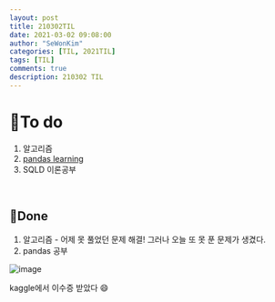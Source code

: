 ```yaml
---
layout: post
title: 210302TIL 
date: 2021-03-02 09:08:00
author: "SeWonKim"
categories: [TIL, 2021TIL]
tags: [TIL]
comments: true
description: 210302 TIL
---
```


# 🌱To do

1. 알고리즘 
2. [pandas learning](https://www.kaggle.com/learn/overview)
3. SQLD 이론공부
   
&nbsp;
&nbsp;

## 🌳Done

1. 알고리즘 - 어제 못 풀었던 문제 해결! 그러나 오늘 또 못 푼 문제가 생겼다.
2. pandas 공부


![image](https://user-images.githubusercontent.com/30452963/109681558-efad9580-7bc0-11eb-9176-3aa71aa265a0.png)

kaggle에서 이수증 받았다 😄


&nbsp;
&nbsp;

